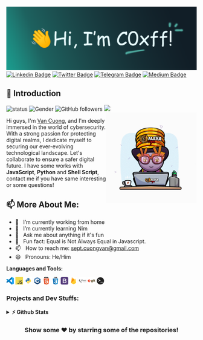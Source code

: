 ![alt text](https://github.com/C0xff/C0xff/blob/main/header.png?raw=True)
[![Linkedin Badge](https://img.shields.io/badge/LinkedIn-0077B5?style=for-the-badge&logo=linkedin&logoColor=white)](https://linkedin.com/in/c0xff)
[![Twitter Badge](https://img.shields.io/badge/Twitter-1DA1F2?style=for-the-badge&logo=twitter&logoColor=white)](https://twitter.com/c0xff)
[![Telegram Badge](https://img.shields.io/badge/Telegram-2CA5E0?style=for-the-badge&logo=telegram&logoColor=white)](https://t.me/julonao_vnx0)
[![Medium Badge](https://img.shields.io/badge/Medium-12100E?style=for-the-badge&logo=medium&logoColor=white)](https://medium.com/@sept.cuongvan)
## 👋 Introduction
![status](https://img.shields.io/badge/status-up-brightgreen) 
![Gender](https://img.shields.io/badge/gender-%F0%9F%A4%B5-lightgrey)
![GitHub followers](https://img.shields.io/github/followers/C0xff?label=Follow&style=social)
![](https://visitor-badge.lithub.cc/badge?page_id=github.com/C0xff)
<img align="right" alt="GIF" src="https://github.com/C0xff/C0xff/blob/main/code.gif" width="240px"/>

Hi guys, I'm [Van Cuong](https://github.com/C0xff), and I'm deeply immersed in the world of cybersecurity. With a strong passion for protecting digital realms, I dedicate myself to securing our ever-evolving technological landscape. Let's collaborate to ensure a safer digital future.
I have some works with **JavaScript**, **Python** and **Shell Script**, contact me if you have same interesting or some questions!

## 📫 More About Me:
- 🔭 &nbsp; I’m currently working from home
- 🌱 &nbsp; I’m currently learning Nim
- 💬 &nbsp; Ask me about anything if it's fun
- 👾 &nbsp; Fun fact: Equal is Not Always Equal in Javascript.
- 📫 &nbsp; How to reach me: sept.cuongvan@gmail.com
- 😄 &nbsp; Pronouns: He/Him

**Languages and Tools:**
<br>

<code><img height="20" src="https://raw.githubusercontent.com/github/explore/80688e429a7d4ef2fca1e82350fe8e3517d3494d/topics/visual-studio-code/visual-studio-code.png"></code>
<code><img height="20" src="https://raw.githubusercontent.com/github/explore/80688e429a7d4ef2fca1e82350fe8e3517d3494d/topics/javascript/javascript.png"></code>
<code><img height="20" src="https://raw.githubusercontent.com/github/explore/80688e429a7d4ef2fca1e82350fe8e3517d3494d/topics/python/python.png"></code>
<code><img height="20" src="https://raw.githubusercontent.com/github/explore/80688e429a7d4ef2fca1e82350fe8e3517d3494d/topics/cpp/cpp.png"></code>
<code><img height = "20" src = "https://raw.githubusercontent.com/github/explore/80688e429a7d4ef2fca1e82350fe8e3517d3494d/topics/html/html.png"></code>
<code><img height = "20" src = "https://raw.githubusercontent.com/github/explore/80688e429a7d4ef2fca1e82350fe8e3517d3494d/topics/css/css.png"></code>
<code><img height = "20" src = "https://raw.githubusercontent.com/github/explore/80688e429a7d4ef2fca1e82350fe8e3517d3494d/topics/bootstrap/bootstrap.png"></code>
<code><img height="20" src="https://raw.githubusercontent.com/github/explore/80688e429a7d4ef2fca1e82350fe8e3517d3494d/topics/firebase/firebase.png"></code>
<code><img height="20" src="https://raw.githubusercontent.com/github/explore/80688e429a7d4ef2fca1e82350fe8e3517d3494d/topics/flask/flask.png"></code>
<code><img height="20" src="https://raw.githubusercontent.com/github/explore/80688e429a7d4ef2fca1e82350fe8e3517d3494d/topics/git/git.png"></code>
<code><img height="20" src="https://raw.githubusercontent.com/github/explore/80688e429a7d4ef2fca1e82350fe8e3517d3494d/topics/terminal/terminal.png"></code>

### Projects and Dev Stuffs:

<details>	
  <summary><b>⚡ Github Stats</b></summary>

  <br />
  <img height="180em" src="https://github-readme-stats.vercel.app/api?username=C0xff&show_icons=true&hide_border=true&&count_private=true&include_all_commits=true&theme=merko" />
  <img height="180em" src="https://github-readme-stats.vercel.app/api/top-langs/?username=C0xff&exclude_repo=KNN-Image-Classification&show_icons=true&hide_border=true&layout=compact&langs_count=8&theme=merko"/>
</details>

<div align="center">

### Show some ❤️ by starring some of the repositories!
</div>
